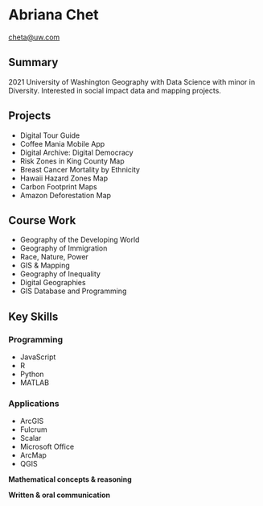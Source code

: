 
# Abriana Chet
cheta@uw.com
## Summary

2021 University of Washington Geography with Data Science with minor in Diversity. Interested in social impact data and mapping projects.

## Projects

* Digital Tour Guide
* Coffee Mania Mobile App
* Digital Archive: Digital Democracy
* Risk Zones in King County Map
* Breast Cancer Mortality by Ethnicity
* Hawaii Hazard Zones Map
* Carbon Footprint Maps
* Amazon Deforestation Map

## Course Work

 * Geography of the Developing World
 * Geography of Immigration
 * Race, Nature, Power
 * GIS & Mapping
 * Geography of Inequality
 * Digital Geographies
 * GIS Database and Programming

## Key Skills

### Programming
* JavaScript
* R
* Python
* MATLAB

### Applications
* ArcGIS
* Fulcrum
* Scalar
* Microsoft Office
* ArcMap
* QGIS

**Mathematical concepts & reasoning**

**Written & oral communication**



